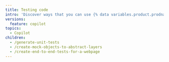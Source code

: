 ```yaml
---
title: Testing code
intro: 'Discover ways that you can use {% data variables.product.prodname_copilot %} to test your code.'
versions:
  feature: copilot
topics:
  - Copilot
children:
  - /generate-unit-tests
  - /create-mock-objects-to-abstract-layers
  - /create-end-to-end-tests-for-a-webpage
---
```

